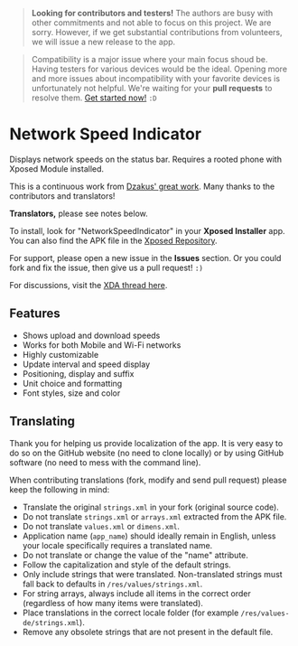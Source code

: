 > **Looking for contributors and testers!** The authors are busy with other commitments and not able to focus on this project. We are sorry. However, if we get substantial contributions from volunteers, we will issue a new release to the app.

> Compatibility is a major issue where your main focus shoud be. Having testers for various devices would be the ideal. Opening more and more issues about incompatibility with your favorite devices is unfortunately not helpful. We're waiting for your **pull requests** to resolve them. [Get started now!](https://github.com/chiehmin/Xposed-NetworkSpeedIndicator/wiki/Libraries-Used) `:D`

Network Speed Indicator
=======================

Displays network speeds on the status bar. Requires a rooted phone with Xposed Module installed.

This is a continuous work from [Dzakus' great work](http://repo.xposed.info/module/pl.com.android.networkspeedindicator). Many thanks to the contributors and translators!

**Translators,** please see notes below.

To install, look for "NetworkSpeedIndicator" in your **Xposed Installer** app. You can also find the APK file in the [Xposed Repository](http://repo.xposed.info/module/tw.fatminmin.xposed.networkspeedindicator).

For support, please open a new issue in the **Issues** section. Or you could fork and fix the issue, then give us a pull request! `:)`

For discussions, visit the [XDA thread here](http://forum.xda-developers.com/xposed/modules/xposed-networkspeedindicator-v0-9-t2636971).

Features
--------
 * Shows upload and download speeds
 * Works for both Mobile and Wi-Fi networks
 * Highly customizable
  * Update interval and speed display
  * Positioning, display and suffix
  * Unit choice and formatting
  * Font styles, size and color

Translating
-----------
Thank you for helping us provide localization of the app. It is very easy to do so on the GitHub website (no need to clone locally) or by using GitHub software (no need to mess with the command line).

When contributing translations (fork, modify and send pull request) please keep the following in mind:
 * Translate the original `strings.xml` in your fork (original source code).
 * Do not translate `strings.xml` or `arrays.xml` extracted from the APK file.
 * Do not translate `values.xml` or `dimens.xml`.
 * Application name (`app_name`) should ideally remain in English, unless your locale specifically requires a translated name.
 * Do not translate or change the value of the "name" attribute.
 * Follow the capitalization and style of the default strings.
 * Only include strings that were translated. Non-translated strings must fall back to defaults in `/res/values/strings.xml`.
 * For string arrays, always include all items in the correct order (regardless of how many items were translated).
 * Place translations in the correct locale folder (for example `/res/values-de/strings.xml`).
 * Remove any obsolete strings that are not present in the default file.
